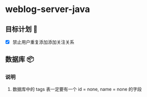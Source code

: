 # weblog-server-java

## 目标计划 📝
- [X] 禁止用户重复添加添加关注关系 

## 数据库 📦

### 说明
1. 数据库中的 tags 表一定要有一个 id = none, name = none 的字段
